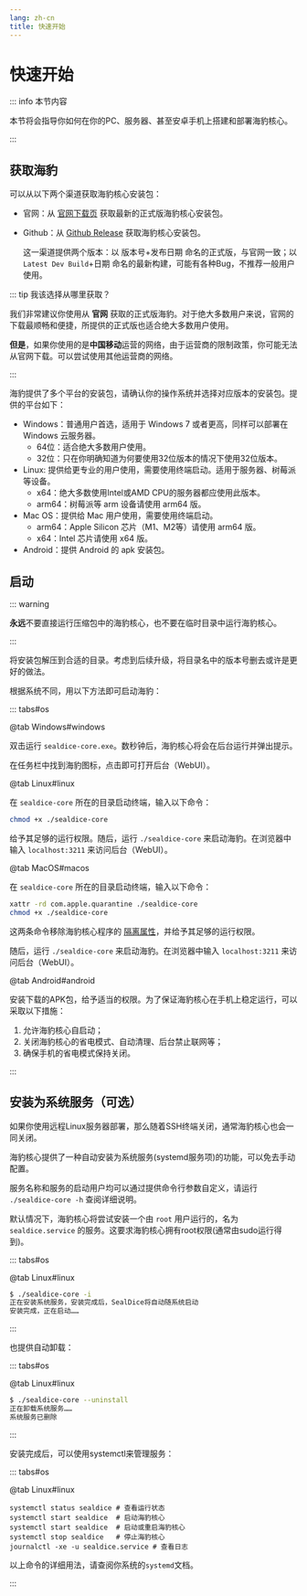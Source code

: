 ```yaml
---
lang: zh-cn
title: 快速开始
---
```


# 快速开始

::: info 本节内容

本节将会指导你如何在你的PC、服务器、甚至安卓手机上搭建和部署海豹核心。

:::

## 获取海豹

可以从以下两个渠道获取海豹核心安装包：

- 官网：从 [官网下载页](https://dice.weizaima.com/download) 获取最新的正式版海豹核心安装包。

- Github：从 [Github Release](https://github.com/sealdice/sealdice-build/releases) 获取海豹核心安装包。

  这一渠道提供两个版本：以 版本号+发布日期 命名的正式版，与官网一致；以 `Latest Dev Build`+日期 命名的最新构建，可能有各种Bug，不推荐一般用户使用。

::: tip 我该选择从哪里获取？

我们非常建议你使用从 **官网** 获取的正式版海豹。对于绝大多数用户来说，官网的下载最顺畅和便捷，所提供的正式版也适合绝大多数用户使用。

**但是**，如果你使用的是**中国移动**运营的网络，由于运营商的限制政策，你可能无法从官网下载。可以尝试使用其他运营商的网络。

:::

海豹提供了多个平台的安装包，请确认你的操作系统并选择对应版本的安装包。提供的平台如下：

- Windows：普通用户首选，适用于 Windows 7 或者更高，同样可以部署在 Windows 云服务器。
  - 64位：适合绝大多数用户使用。
  - 32位：只在你明确知道为何要使用32位版本的情况下使用32位版本。
- Linux: 提供给更专业的用户使用，需要使用终端启动。适用于服务器、树莓派等设备。
  - x64：绝大多数使用Intel或AMD CPU的服务器都应使用此版本。
  - arm64：树莓派等 arm 设备请使用 arm64 版。
- Mac OS：提供给 Mac 用户使用，需要使用终端启动。
  - arm64：Apple Silicon 芯片（M1、M2等）请使用 arm64 版。
  - x64：Intel 芯片请使用 x64 版。
- Android：提供 Android 的 apk 安装包。

## 启动

::: warning

**永远**不要直接运行压缩包中的海豹核心，也不要在临时目录中运行海豹核心。

:::

将安装包解压到合适的目录。考虑到后续升级，将目录名中的版本号删去或许是更好的做法。

根据系统不同，用以下方法即可启动海豹：

::: tabs#os

@tab Windows#windows

双击运行 `sealdice-core.exe`。数秒钟后，海豹核心将会在后台运行并弹出提示。

在任务栏中找到海豹图标，点击即可打开后台（WebUI）。

@tab Linux#linux

在 `sealdice-core` 所在的目录启动终端，输入以下命令：

```bash
chmod +x ./sealdice-core
```

给予其足够的运行权限。随后，运行 `./sealdice-core` 来启动海豹。在浏览器中输入 `localhost:3211` 来访问后台（WebUI）。

@tab MacOS#macos

在 `sealdice-core` 所在的目录启动终端，输入以下命令：

```zsh
xattr -rd com.apple.quarantine ./sealdice-core
chmod +x ./sealdice-core
```

这两条命令移除海豹核心程序的 [隔离属性](https://zhuanlan.zhihu.com/p/611471192)，并给予其足够的运行权限。

随后，运行 `./sealdice-core` 来启动海豹。在浏览器中输入 `localhost:3211` 来访问后台（WebUI）。

@tab Android#android

安装下载的APK包，给予适当的权限。为了保证海豹核心在手机上稳定运行，可以采取以下措施：

1. 允许海豹核心自启动；
2. 关闭海豹核心的省电模式、自动清理、后台禁止联网等；
3. 确保手机的省电模式保持关闭。

:::

## 安装为系统服务（可选）

如果你使用远程Linux服务器部署，那么随着SSH终端关闭，通常海豹核心也会一同关闭。

海豹核心提供了一种自动安装为系统服务(systemd服务项)的功能，可以免去手动配置。

服务名称和服务的启动用户均可以通过提供命令行参数自定义，请运行 `./sealdice-core -h` 查阅详细说明。

默认情况下，海豹核心将尝试安装一个由 `root` 用户运行的，名为 `sealdice.service` 的服务。这要求海豹核心拥有root权限(通常由sudo运行得到)。

::: tabs#os

@tab Linux#linux

```bash
$ ./sealdice-core -i
正在安装系统服务，安装完成后，SealDice将自动随系统启动
安装完成，正在启动……
```

:::

也提供自动卸载：

::: tabs#os

@tab Linux#linux

```bash
$ ./sealdice-core --uninstall
正在卸载系统服务……
系统服务已删除
```

:::

安装完成后，可以使用systemctl来管理服务：

::: tabs#os

@tab Linux#linux

```shell
systemctl status sealdice # 查看运行状态
systemctl start sealdice  # 启动海豹核心
systemctl start sealdice  # 启动或重启海豹核心
systemctl stop sealdice   # 停止海豹核心
journalctl -xe -u sealdice.service # 查看日志
```

以上命令的详细用法，请查阅你系统的`systemd`文档。

:::
